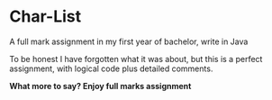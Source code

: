 # Char-List
A full mark assignment in my first year of bachelor, write in Java
 
To be honest I have forgotten what it was about, but this is a perfect assignment, with logical code plus detailed comments.
 
**What more to say? Enjoy full marks assignment**
